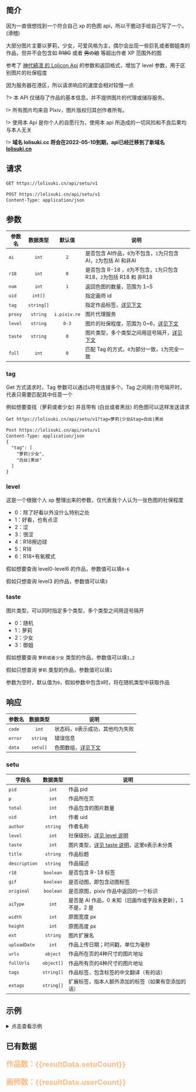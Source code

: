 ## 简介

因为一直很想找到一个符合自己 xp 的色图 api，所以干脆动手给自己写了一个。(滑稽)

大部分图片主要以萝莉，少女，可爱风格为主，偶尔会出现一些巨乳或者御姐类的作品，但并不会包含如 ~~R18G~~ 或者 ~~男の娘~~ 等超出作者 XP 范围外的图

参考了 [神代綺凛 的 Lolicon Api](https://api.lolicon.app) 的参数和返回格式，增加了 level 参数，用于区别图片的社保程度

因为服务器在港区，所以请求响应的速度会相对较慢一点

?> 本 API 仅储存了作品的基本信息，并不提供图片的代理或储存服务。

!> 所有图片均来自 Pixiv，图片版权归其创作者所有。

!> 使用本 Api 是你个人的自愿行为，使用本 api 所造成的一切风险和不良后果均与本人无关

!> **域名 lolisuki.cc 将会在2022-05-10到期，api已经迁移到了新域名 [lolisuki.cn](https://lolisuki.cn)**

## 请求

```http
GET https://lolisuki.cn/api/setu/v1
```

```http
POST https://lolisuki.cn/api/setu/v1
Content-Type: application/json
```

## 参数

| 参数名  |  数据类型  |    默认值    | 说明                                                                 |
| ------- | :--------: | :----------: | -------------------------------------------------------------------- |
| `ai`    |   `int`    |     `2`      | 是否包含 AI作品，`0`为不包含，`1`为只包含 AI，`2`为包括 AI 和非AI    |
| `r18`   |   `int`    |     `0`      | 是否包含 R-18 ，`0`为不包含，`1`为只包含 R18，`2`为包括 R18 和 非R18 |
| `num`   |   `int`    |     `1`      | 返回色图的数量，范围为 1~5                                           |
| `uid`   |  `int[]`   |              | 指定画师 id                                                          |
| `tag`   | `string[]` |              | 指定作品标签，[详见下文](#tag)                                       |
| `proxy` |  `string`  | `i.pixiv.re` | 图片代理服务                                                         |
| `level` |  `string`  |    `0-3`     | 图片的社保程度，范围为 0~6，[详见下文](#level)                       |
| `taste` |  `string`  |     `0`      | 图片类型，多个类型之间用逗号隔开，[详见下文](#taste)                 |
| `full`  |   `int`    |     `0`      | 匹配 Tag 的方式，`0`为部分一致，`1`为完全一致                        |

### tag

Get 方式请求时，Tag 参数可以通过`&`符号连接多个。Tag 之间用`|`符号隔开时，代表只需要匹配其中任意一个

例如想要查找（萝莉或者少女) 并且带有 (白丝或者黑丝) 的色图可以这样发送请求

```http
Get https://lolisuki.cn/api/setu/v1?tag=萝莉|少女&tag=白丝|黑丝
```

```http
Post https://lolisuki.cn/api/setu/v1
Content-Type: application/json
{
  "tag": [
    "萝莉|少女",
    "白丝|黑丝"
  ]
}
```

### level

这是一个根据个人 xp 整理出来的参数，仅代表我个人认为一张色图的社保程度

- 0：除了好看以外没什么特别之处
- 1：好看，也有点涩
- 2：涩
- 3：很涩
- 4：R18擦边球
- 5：R18
- 6：R18+有氧模式

假如想要查询 level0-level6 的作品，参数值可以填`0-6`

假如只想查询 level3 的作品，参数值可以填`3`

### taste

图片类型，可以同时指定多个类型，多个类型之间用逗号隔开

- 0：随机
- 1：萝莉
- 2：少女
- 3：御姐

假如想要查询 `萝莉或者少女` 类型的作品，参数值可以填`1,2`

假如只想查询 `萝莉` 类型的作品，参数值可以填`1`

参数为空时，默认值为`0`，假如参数中包含`0`时，将在随机类型中获取作品

## 响应

| 参数名  | 数据类型 | 说明                              |
| ------- | :------: | --------------------------------- |
| `code`  |  `int`   | 状态码，`0`表示成功，其他均为失败 |
| `error` | `string` | 错误信息                          |
| `data`  | `setu[]` | 色图数组，[详见下文](#setu)       |

### setu

| 字段名        |  数据类型  | 说明                                                       |
| ------------- | :--------: | ---------------------------------------------------------- |
| `pid`         |   `int`    | 作品 pid                                                   |
| `p`           |   `int`    | 作品所在页                                                 |
| `total`       |   `int`    | 作品包含的图片数量                                         |
| `uid`         |   `int`    | 作者 uid                                                   |
| `author`      |  `string`  | 作者名称                                                   |
| `level`       |   `int`    | 社保级别，[详见 level 说明](#level)                        |
| `taste`       |   `int`    | 图片类型，[详见 taste 说明](#taste)，这里`0`表示未分类     |
| `title`       |  `string`  | 作品标题                                                   |
| `description` |  `string`  | 作品描述                                                   |
| `r18`         | `boolean`  | 是否包含 R-18 标签                                         |
| `gif`         | `boolean`  | 是否动图，即包含动图标签                                   |
| `original`    | `boolean`  | 是否原图，pixiv 作品中返回的一个标识                       |
| `aiType`      |   `int`    | 是否是 AI 作品，0 未知（旧画作或字段未更新），1 不是，2 是 |
| `width`       |   `int`    | 原图宽度 px                                                |
| `height`      |   `int`    | 原图高度 px                                                |
| `ext`         |  `string`  | 图片扩展名                                                 |
| `uploadDate`  |   `int`    | 作品上传日期；时间戳，单位为毫秒                           |
| `urls`        |  `object`  | 作品所在页的4种尺寸的图片地址                              |
| `fullUrls`    | `object[]` | 作品所有页的4种尺寸的图片地址                              |
| `tags`        | `string[]` | 作品标签，包含标签的中文翻译（有的话）                     |
| `extags`      | `string[]` | 扩展标签，指本人额外添加的标签（如果有空添加的话）         |

## 示例
<details>
<summary>点击查看示例</summary>

```http
  Get https://lolisuki.cn/api/setu/v1?level=2&tag=拉菲
```

```json
  {
  "code": 0,
  "error": "",
  "data": [
      {
          "pid": 71645447,
          "p": 0,
          "total": 1,
          "uid": 2353373,
          "author": "2drr/ディル@FANBOX",
          "level": 2,
          "taste": 1,
          "title": "ラフィー",
          "description": "",
          "r18": false,
          "gif": false,
          "original": false,
          "width": 1477,
          "height": 1200,
          "ext": "png",
          "uploadDate": 1542151017000,
          "urls": {
              "thumb": "https://i.pixiv.re/c/128x128/img-master/img/2018/11/14/00/16/57/71645447_p0_square1200.jpg",
              "small": "https://i.pixiv.re/c/540x540_70/img-master/img/2018/11/14/00/16/57/71645447_p0_master1200.jpg",
              "regular": "https://i.pixiv.re/img-master/img/2018/11/14/00/16/57/71645447_p0_master1200.jpg",
              "original": "https://i.pixiv.re/img-original/img/2018/11/14/00/16/57/71645447_p0.png"
          },
          "fullUrls": [
                {
                  "thumb": "https://i.pixiv.re/c/128x128/img-master/img/2018/11/14/00/16/57/71645447_p0_square1200.jpg",
                  "small": "https://i.pixiv.re/c/540x540_70/img-master/img/2018/11/14/00/16/57/71645447_p0_master1200.jpg",
                  "regular": "https://i.pixiv.re/img-master/img/2018/11/14/00/16/57/71645447_p0_master1200.jpg",
                  "original": "https://i.pixiv.re/img-original/img/2018/11/14/00/16/57/71645447_p0.png"
                }
            ],
          "tags": [
              "ラフィー",
              "拉菲",
              "Laffey",
              "アズールレーン",
              "碧蓝航线",
              "碧藍航線",
              "Azur Lane",
              "벽람항로",
              "ロリ",
              "萝莉",
              "蘿莉",
              "loli",
              "로리",
              "ラフィー(アズールレーン)",
              "拉菲（碧蓝航线）",
              "拉菲(碧藍航線)",
              "Laffey (Azur Lane)",
              "腋",
              "腋下",
              "armpits",
              "겨드랑이",
              "横臥",
              "侧卧",
              "側躺",
              "lying on one side",
              "アズールレーン5000users入り",
              "碧蓝航线5000收藏",
              "Azur Lane 5000+ bookmarks",
              "はいてない",
              "真空",
              "沒穿內褲",
              "bottomless",
              "노팬티",
              "尻",
              "屁股",
              "ass",
              "엉덩이"
          ],
          "extags": []
      }
  ]
}
```
### p0的效果图
![markdown picture](./img/71645447_p0_master1200.jpg)
</details>

## 已有数据
<div id="total" style="max-width:600px">
  <p>
    <p style="font-size:20px;color:#FFB980;font-weight:bold;">作品数：{{resultData.setuCount}}</p>
    <p style="font-size:20px;color:#FFB980;font-weight:bold;">画师数：{{resultData.userCount}}</p>
  </p>
  <p>
    <ve-ring :data="totalData" :extend="totalExtend" :colors="totalColor" />
  </p>
</div>

<div id="levelRing" style="max-width:600px">
  <ve-ring :data="levelData" :extend="levelExtend" :colors="levelColor" />
</div>

<div id="requestLine" style="max-width:600px">
  <ve-line :data="requestData" :extend="requestExtend" />
</div>

<script>
  let apiUri="https://lolisuki.cn";

  axios.get(`${apiUri}/api/info/v1/TotalCount`).then(function(resultData){
    new Vue({
      el: '#total',
      data: function () {
        let rdata=resultData.data.data;
        let rows=[
          {
            'Type':'R-18',
            '数量':rdata.r18Count
          },
          {
            'Type':'Safe',
            '数量':rdata.setuCount-rdata.r18Count
          }
        ];
        let r18Perce=((rdata.r18Count/rdata.setuCount)*100).toFixed(2)
        return {
          resultData:rdata,
          totalData: {
            columns: ['Type', '数量'],
            rows: rows
          },
          totalExtend: {
            title: {
              text: `R18(${r18Perce}%)`,
              left: 'center',
              top: 'center'
            }
          },
          totalColor: ['#5AB1EF','#19D4AE']
        }
      },
      components: { VeRing }
    })
  });

  axios.get(`${apiUri}/api/info/v1/LevelCount`).then(function(resultData){
    new Vue({
      el: '#levelRing',
      data: function () {
        let rows=[];
        resultData.data.data.forEach((item,index)=>{
          rows.push({'Level':`Level${item.level}(${item.count})`,'数量':item.count})
        });
        return {
          levelData: {
            columns: ['Level', '数量'],
            rows: rows
          },
          levelExtend: {
            title: {
              text: 'Level占比',
              left: 'center',
              top: 'center'
            }
          },
          levelColor: ['#19D4AE','#5AB1EF','#FFF68F','#FFB980','#FA6E86','#DC143C','#8B0000']
        }
      },
      components: { VeRing }
    })
  });

  axios.get(`${apiUri}/api/info/v1/RequestCount`).then(function(resultData){
    new Vue({
      el: '#requestLine',
      data: function () {
        let rows=[];
        resultData.data.data.forEach((item,index)=>{
          rows.push({'日期':item.date,'请求量':item.count})
        });
        return {
          requestData: {
            columns: ['日期', '请求量'],
            rows: rows
          },
          requestExtend: {
            title: {
              text: '近7日请求量',
              left: 'center',
              top: 'center'
            }
          }
        }
      },
      components: { VeLine }
    })
  });


</script>
